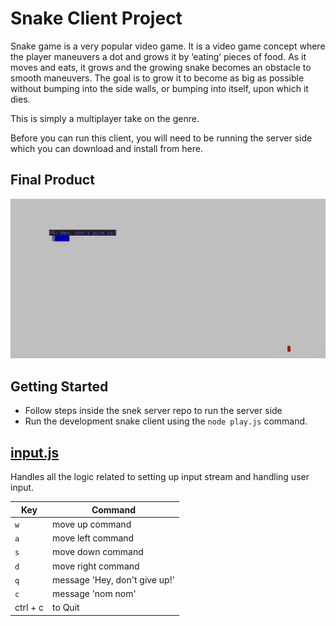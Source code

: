 # Snake Client Project

Snake game is a very popular video game. It is a video game concept where the player maneuvers a dot and grows it by ‘eating’ pieces of food. As it moves and eats, it grows and the growing snake becomes an obstacle to smooth maneuvers. The goal is to grow it to become as big as possible without bumping into the side walls, or bumping into itself, upon which it dies.

This is simply a multiplayer take on the genre.

Before you can run this client, you will need to be running the server side which you can download and install from here. 

## Final Product

!["message from the snek"](snake-msg.png)

## Getting Started

- Follow steps inside the snek server repo to run the server side
- Run the development snake client using the `node play.js` command.

## [input.js](input.js)
Handles all the logic related to setting up input stream and handling user input.

| Key       | Command                       |
|----------------------|----------------------------------|
| `w`       | move up command               |
| `a`       | move left command             |
| `s`       | move down command             |
| `d`       | move right command            |
| `q`       | message 'Hey, don't give up!' |
| `c`       | message 'nom nom'             |
| ctrl + c  | to Quit             |
